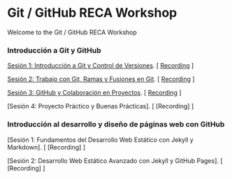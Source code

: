 # Git / GitHub RECA Workshop

Welcome to the Git / GitHub RECA Workshop

### Introducción a Git y GitHub

[Sesión 1: Introducción a Git y Control de Versiones](https://docs.google.com/presentation/d/1s_evivUa4Mas7yB1pwPr2XDAIrOHNHeEmvrNrQydbYA/edit?usp=sharing). [ [Recording](https://drive.google.com/file/d/1JuWw30BLpeCyq0KAlGDC6G5d6d1bWoQ5/view?usp=sharing) ]

[Sesión 2: Trabajo con Git, Ramas y Fusiones en Git](https://docs.google.com/presentation/d/1zFUvLAQmnspy1pJ0Ca6KEkV9r1q05ARXWaQ85TNbzkY/edit?usp=sharing). [ [Recording](https://drive.google.com/file/d/1JiREBs6GMjmh1CNc7u1i_rQsKnB8t3rg/view?usp=sharing)  ]
 
[Sesión 3: GitHub y Colaboración en Proyectos](https://docs.google.com/presentation/d/1acRGoaexMfWMCGj5Rzpwy2sWK14cFcuL_teNk4v2rWQ/edit?usp=sharing). [ [Recording](https://drive.google.com/file/d/1V0-wvGWxH_Aj9XpSxytQlQkBPNx8tioz/view?usp=sharing) ]

[Sesión 4: Proyecto Práctico y Buenas Prácticas]. [ [Recording] ]



### Introducción al desarrollo y diseño de páginas web con GitHub

[Sesión 1: Fundamentos del Desarrollo Web Estático con Jekyll y Markdown]. [ [Recording] ]

[Sesión 2: Desarrollo Web Estático Avanzado con Jekyll y GitHub Pages]. [ [Recording] ]

